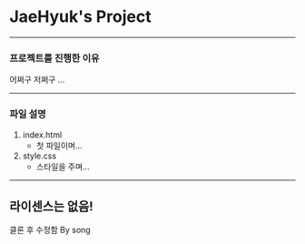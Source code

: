 # JaeHyuk's Project

----------

### 프로젝트를 진행한 이유
어쩌구 저쩌구 ...

----------------------------------------

### 파일 설명
1. index.html
    - 첫 파일이며...
2. style.css
    - 스타일을 주며...

----------

라이센스는 없음!
----------------

클론 후 수정함 By song
